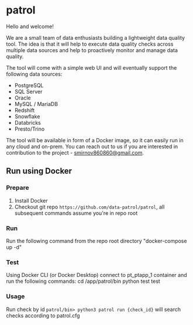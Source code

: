 # patrol

Hello and welcome!

We are a small team of data enthusiasts building a lightweight data quality tool. The idea is that it will help to execute data quality checks across multiple data sources and help to proactively monitor and manage data quality. 

The tool will come with a simple web UI and will eventually support the following data sources:

- PostgreSQL
- SQL Server
- Oracle 
- MySQL / MariaDB
- Redshift
- Snowflake
- Databricks
- Presto/Trino

The tool will be available in form of a Docker image, so it can easily run in any cloud and on-prem.
You can reach out to us if you are interested in contribution to the project - smirnov860860@gmail.com.


## Run using Docker

### Prepare
1. Install Docker
2. Checkout git repo `https://github.com/data-patrol/patrol`, all subsequent commands assume you're in repo root

### Run
Run the following command from the repo root directory "docker-compose up -d"

### Test
Using Docker CLI (or Docker Desktop) connect to pt_ptapp_1 container and run the following commands:
cd /app/patrol/bin
python test test

### Usage
Run check by id `patrol/bin> python3 patrol run {check_id}`
will search checks according to patrol.cfg
